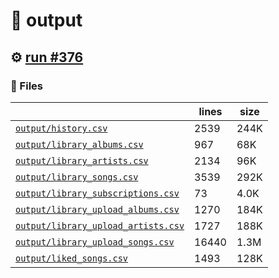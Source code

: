 # 📝  output 

## ⚙️ [run #376](https://github.com/jwenerd/ytm-dl/actions/runs/7879197241)

### 📁 Files

|                                                                         |lines|size|
|-------------------------------------------------------------------------|-----|----|
|[`output/history.csv` ](output/history.csv)                              |2539 |244K|
|[`output/library_albums.csv` ](output/library_albums.csv)                |967  |68K |
|[`output/library_artists.csv` ](output/library_artists.csv)              |2134 |96K |
|[`output/library_songs.csv` ](output/library_songs.csv)                  |3539 |292K|
|[`output/library_subscriptions.csv` ](output/library_subscriptions.csv)  |73   |4.0K|
|[`output/library_upload_albums.csv` ](output/library_upload_albums.csv)  |1270 |184K|
|[`output/library_upload_artists.csv` ](output/library_upload_artists.csv)|1727 |188K|
|[`output/library_upload_songs.csv` ](output/library_upload_songs.csv)    |16440|1.3M|
|[`output/liked_songs.csv` ](output/liked_songs.csv)                      |1493 |128K|
